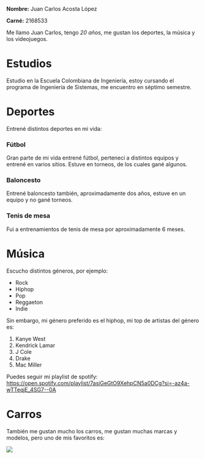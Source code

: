 **Nombre:** Juan Carlos Acosta López

**Carné:** 2168533

Me llamo Juan Carlos, tengo *20 años*, me gustan los deportes, la música y los videojuegos. 

# Estudios

Estudio en la Escuela Colombiana de Ingeniería, estoy cursando el programa de Ingeniería de Sistemas, me encuentro en séptimo semestre.

# Deportes

Entrené distintos deportes en mi vida:

### Fútbol

Gran parte de mi vida entrené fútbol, pertenecí a distintos equipos y entrené en varios sitios. Estuve en torneos, de los cuales gané algunos.

### Baloncesto

Entrené baloncesto también, aproximadamente dos años, estuve en un equipo y no gané torneos.

### Tenis de mesa

Fui a entrenamientos de tenis de mesa por aproximadamente 6 meses. 

# Música

Escucho distintos géneros, por ejemplo: 

* Rock
* Hiphop
* Pop
* Reggaeton
* Indie

Sin embargo, mi género preferido es el hiphop, mi top de artistas del género es:

1. Kanye West
2. Kendrick Lamar
3. J Cole
4. Drake
5. Mac Miller

Puedes seguir mi playlist de spotify: <https://open.spotify.com/playlist/7asiGeGtO9XehpCN5a0DCg?si=-az4a-wTTeqjE_4SG7--0A>

# Carros

También me gustan mucho los carros, me gustan muchas marcas y modelos, pero uno de mis favoritos es: 

![](https://commonmark.org/help/images/favicon.png)

